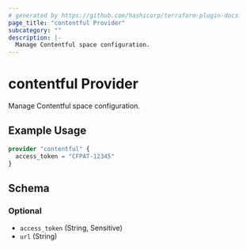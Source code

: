 ```yaml
---
# generated by https://github.com/hashicorp/terraform-plugin-docs
page_title: "contentful Provider"
subcategory: ""
description: |-
  Manage Contentful space configuration.
---
```


# contentful Provider

Manage Contentful space configuration.

## Example Usage

```terraform
provider "contentful" {
  access_token = "CFPAT-12345"
}
```

<!-- schema generated by tfplugindocs -->
## Schema

### Optional

- `access_token` (String, Sensitive)
- `url` (String)
